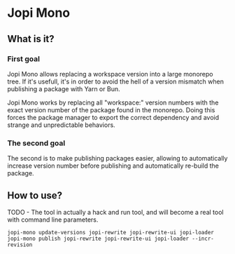 # Jopi Mono

## What is it?

### First goal

Jopi Mono allows replacing a workspace version into a large monorepo tree.
If it's usefull, it's in order to avoid the hell of a version mismatch when publishing a package with Yarn or Bun.

Jopi Mono works by replacing all "workspace:" version numbers with the exact version number of the package found
in the monorepo. Doing this forces the package manager to export the correct dependency and avoid strange and
unpredictable behaviors.

### The second goal

The second is to make publishing packages easier, allowing to automatically increase version number before publishing 
and automatically re-build the package.

## How to use?

TODO - The tool in actually a hack and run tool, and will become a real tool with command line parameters.

```
jopi-mono update-versions jopi-rewrite jopi-rewrite-ui jopi-loader
jopi-mono publish jopi-rewrite jopi-rewrite-ui jopi-loader --incr-revision
```